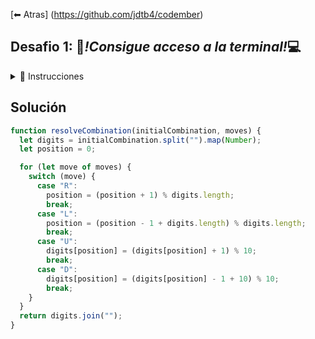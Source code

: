 [⬅ Atras] (https://github.com/jdtb4/codember)

## Desafio 1: 🔑_!Consigue acceso a la terminal!_💻

<details>
<summary>📝 Instrucciones</summary>
<br/>

Estamos en problemas. **La IA ΩMEGA está descontrolada**. Por suerte, he conseguido añadir una contraseña para evitar que acceda a esta terminal. El sistema no es difícil, pero nos debería dar el tiempo suficiente.

Te voy a dar una lista de números y, al lado, los movimientos que debes hacer en estos números. Imagina los candados numéricos esos que van con combinaciones.

El número de la izquierda es la combinación inicial y las cadenas de texto de la derecha son los movimientos que debes hacer.

Siempre empezamos del primer número de la izquierda. Los movimientos son:

- **R (Right)**  movernos al siguiente dígito
- **L (Left)**   desplazarnos al dígito anterior
- **U (Up)**     incrementar ese dígito
- **D (Down)**   decrementar el dígito actual

Si llegamos a la derecha del todo y recibimos un **R**, volvemos al primer dígito. Si recibimos **L** y estamos en el primero, vamos al último. En el caso de que el dígito actual sea **9** y recibamos una **U**, pasará a **0**. Y si es **D** y ese dígito es **0**, pasará a ser **9**.

¿Lo entiendes? ¡Es muy importante que lo entiendas! Mira, te dejo unos ejemplos:

- 000 URURD -> 119
- 1111 UUURUUU -> 4411
- 9999 LULULULD -> 8000

¿Lo captas? Vale, pues para desbloquear la terminal debes enviar el número al ejecutar esta combinación:

528934712834 URDURUDRUDLLLLUUDDUDUDUDLLRRRR

¡Date prisa! ¡No tenemos mucho tiempo!

</details>

## Solución

```js
function resolveCombination(initialCombination, moves) {
  let digits = initialCombination.split("").map(Number);
  let position = 0;

  for (let move of moves) {
    switch (move) {
      case "R":
        position = (position + 1) % digits.length;
        break;
      case "L":
        position = (position - 1 + digits.length) % digits.length;
        break;
      case "U":
        digits[position] = (digits[position] + 1) % 10;
        break;
      case "D":
        digits[position] = (digits[position] - 1 + 10) % 10;
        break;
    }
  }
  return digits.join("");
}

```
<br/>